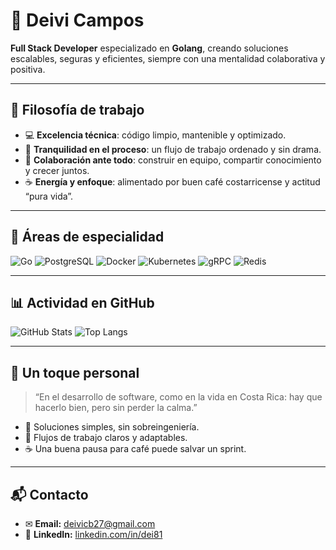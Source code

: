 # 🍃 Deivi Campos

**Full Stack Developer** especializado en **Golang**, creando soluciones escalables, seguras y eficientes, siempre con una mentalidad colaborativa y positiva.

---

## 🌱 Filosofía de trabajo
- 💻 **Excelencia técnica**: código limpio, mantenible y optimizado.
- 🌴 **Tranquilidad en el proceso**: un flujo de trabajo ordenado y sin drama.
- 🤝 **Colaboración ante todo**: construir en equipo, compartir conocimiento y crecer juntos.
- ☕ **Energía y enfoque**: alimentado por buen café costarricense y actitud “pura vida”.

---

## 🧰 Áreas de especialidad
![Go](https://img.shields.io/badge/Go-00ADD8?logo=go&logoColor=white&style=for-the-badge)
![PostgreSQL](https://img.shields.io/badge/PostgreSQL-4169E1?logo=postgresql&logoColor=white&style=for-the-badge)
![Docker](https://img.shields.io/badge/Docker-2496ED?logo=docker&logoColor=white&style=for-the-badge)
![Kubernetes](https://img.shields.io/badge/Kubernetes-326CE5?logo=kubernetes&logoColor=white&style=for-the-badge)
![gRPC](https://img.shields.io/badge/gRPC-000000?logo=grpc&logoColor=white&style=for-the-badge)
![Redis](https://img.shields.io/badge/Redis-DC382D?logo=redis&logoColor=white&style=for-the-badge)

---

## 📊 Actividad en GitHub
![GitHub Stats](https://github-readme-stats.vercel.app/api?username=deicb&show_icons=true&theme=gruvbox)
![Top Langs](https://github-readme-stats.vercel.app/api/top-langs/?username=deicb&layout=compact&theme=gruvbox)

---

## 🌴 Un toque personal
> “En el desarrollo de software, como en la vida en Costa Rica: hay que hacerlo bien, pero sin perder la calma.”

- 🌱 Soluciones simples, sin sobreingeniería.
- 🌊 Flujos de trabajo claros y adaptables.
- ☕ Una buena pausa para café puede salvar un sprint.

---

## 📬 Contacto
- ✉ **Email:** [deivicb27@gmail.com](mailto:deivicb27@gmail.com)
- 💼 **LinkedIn:** [linkedin.com/in/dei81](https://linkedin.com/in/dei81)
